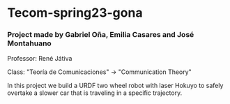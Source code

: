 # Tecom-spring23-gona

### Project made by Gabriel Oña, Emilia Casares and José Montahuano
Professor: René Játiva

Class: "Teoría de Comunicaciones" -> "Communication Theory"

In this project we build a URDF two wheel robot with laser Hokuyo to safely overtake a slower car that is traveling in a specific trajectory. 
